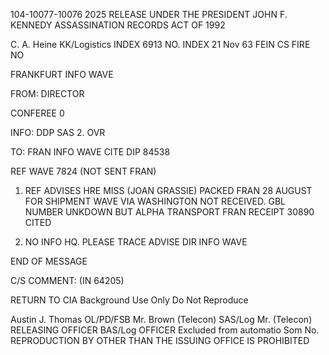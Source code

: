104-10077-10076 2025 RELEASE UNDER THE PRESIDENT JOHN F. KENNEDY ASSASSINATION RECORDS ACT OF 1992

C. A. Heine
KK/Logistics INDEX
6913 NO. INDEX
21 Nov 63 FEIN CS FIRE NO

FRANKFURT INFO WAVE

FROM: DIRECTOR

CONFEREE 0

INFO: DDP SAS 2. OVR

TO: FRAN INFO WAVE CITE DIP 84538

REF WAVE 7824 (NOT SENT FRAN)

1. REF ADVISES HRE MISS (JOAN GRASSIE) PACKED FRAN
28 AUGUST FOR SHIPMENT WAVE VIA WASHINGTON NOT RECEIVED.
GBL NUMBER UNKDOWN BUT ALPHA TRANSPORT FRAN RECEIPT 30890 CITED

2. NO INFO HQ. PLEASE TRACE ADVISE DIR INFO WAVE

END OF MESSAGE

C/S COMMENT: (IN 64205)

RETURN TO CIA
Background Use Only
Do Not Reproduce

Austin J. Thomas OL/PD/FSB Mr. Brown (Telecon)
SAS/Log Mr. (Telecon)
RELEASING OFFICER BAS/Log OFFICER
Excluded from automatio
Som No.
REPRODUCTION BY OTHER THAN THE ISSUING OFFICE IS PROHIBITED
